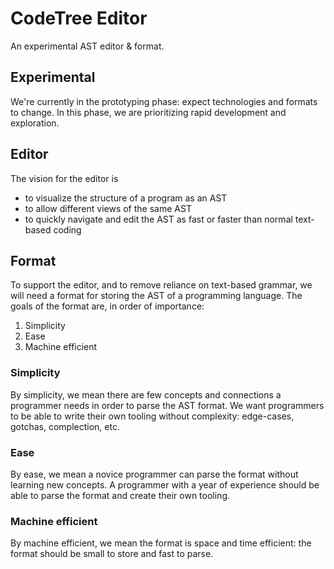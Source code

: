 # CodeTree Editor

An experimental AST editor & format.

## Experimental

We're currently in the prototyping phase: expect technologies and formats to change.
In this phase, we are prioritizing rapid development and exploration.

## Editor

The vision for the editor is

- to visualize the structure of a program as an AST
- to allow different views of the same AST
- to quickly navigate and edit the AST as fast or faster than normal text-based coding

## Format

To support the editor, and to remove reliance on text-based grammar, we will need a format for storing the AST of a programming language.
The goals of the format are, in order of importance:

1. Simplicity
2. Ease
3. Machine efficient

### Simplicity

By simplicity, we mean there are few concepts and connections a programmer needs in order to parse the AST format.
We want programmers to be able to write their own tooling without complexity: edge-cases, gotchas, complection, etc.

### Ease

By ease, we mean a novice programmer can parse the format without learning new concepts.
A programmer with a year of experience should be able to parse the format and create their own tooling.

### Machine efficient

By machine efficient, we mean the format is space and time efficient: the format should be small to store and fast to parse.
